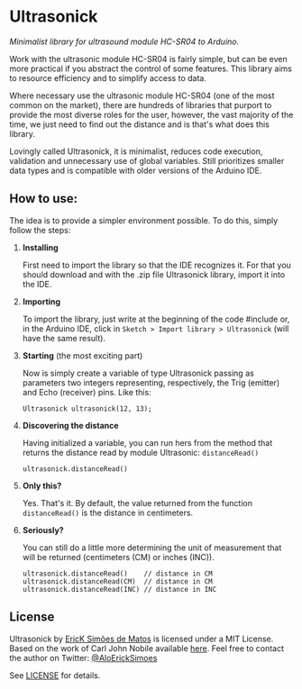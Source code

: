 Ultrasonick
===========

*Minimalist library for ultrasound module HC-SR04 to Arduino.*

Work with the ultrasonic module HC-SR04 is fairly simple, but can be even more practical if you abstract the control of some features. This library aims to resource efficiency and to simplify access to data.

Where necessary use the ultrasonic module HC-SR04 (one of the most common on the market), there are hundreds of libraries that purport to provide the most diverse roles for the user, however, the vast majority of the time, we just need to find out the distance and is that's what does this library.

Lovingly called Ultrasonick, it is minimalist, reduces code execution, validation and unnecessary use of global variables. Still prioritizes smaller data types and is compatible with older versions of the Arduino IDE.

How to use:
---------------
The idea is to provide a simpler environment possible. To do this, simply follow the steps:

1. **Installing**

    First need to import the library so that the IDE recognizes it. For that you should download and with the .zip file Ultrasonick library, import it into the IDE.
2. **Importing**

    To import the library, just write at the beginning of the code #include or, in the Arduino IDE, click in ```Sketch > Import library > Ultrasonick``` (will have the same result).
3. **Starting** (the most exciting part)

    Now is simply create a variable of type Ultrasonick passing as parameters two integers representing, respectively, the Trig (emitter) and Echo (receiver) pins. Like this:
    ```
    Ultrasonick ultrasonick(12, 13);
    ```
4. **Discovering the distance**

    Having initialized a variable, you can run hers from the method that returns the distance read by module Ultrasonic: ```distanceRead()```
    ```
    ultrasonick.distanceRead()
    ```
5. **Only this?**

    Yes. That's it. By default, the value returned from the function  ```distanceRead()``` is the distance in centimeters.

6. **Seriously?**

    You can still do a little more determining the unit of measurement that will be returned (centimeters (CM) or inches (INC)).
    ```
    ultrasonick.distanceRead()    // distance in CM
    ultrasonick.distanceRead(CM)  // distance in CM
    ultrasonick.distanceRead(INC) // distance in INC
    ```



License
----
Ultrasonick by [EricK Simões de Matos](http://ericksimoes.com.br/ "EricK Simões") is licensed under a MIT License.
Based on the work of Carl John Nobile available [here](http://wiki.tetrasys-design.net/HCSR04Ultrasonic).
Feel free to contact the author on Twitter: [@AloErickSimoes](https://twitter.com/AloEricKSimoes)

See [LICENSE](https://github.com/ErickSimoes/Ultrasonick/blob/master/LICENSE) for details.

